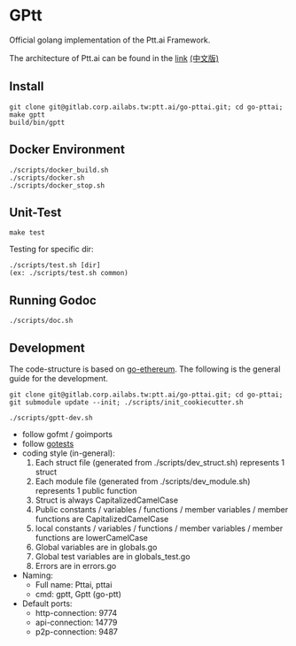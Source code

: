 GPtt
==========

Official golang implementation of the Ptt.ai Framework.

The architecture of Ptt.ai can be found in the [link](https://docs.google.com/presentation/d/1q44LYz0i-iMxXMD9zfV9kqwah9UJGFOaQZxs0GvM5E4/edit#slide=id.p) [(中文版)](https://docs.google.com/presentation/d/1X6fGAElPtvsMK8Fys8VwSj9UPfNRkRRHDE0lQcUyK4Y/edit#slide=id.p)

Install
-----

    git clone git@gitlab.corp.ailabs.tw:ptt.ai/go-pttai.git; cd go-pttai;
    make gptt
    build/bin/gptt


Docker Environment
-----

    ./scripts/docker_build.sh
    ./scripts/docker.sh
    ./scripts/docker_stop.sh


Unit-Test
-----

    make test


Testing for specific dir:

    ./scripts/test.sh [dir]
    (ex: ./scripts/test.sh common)


Running Godoc
-----

    ./scripts/doc.sh


Development
-----
The code-structure is based on [go-ethereum](https://github.com/ethereum/go-ethereum). The following is the general guide for the development.

    git clone git@gitlab.corp.ailabs.tw:ptt.ai/go-pttai.git; cd go-pttai; git submodule update --init; ./scripts/init_cookiecutter.sh

    ./scripts/gptt-dev.sh

* follow gofmt / goimports
* follow [gotests](https://github.com/cweill/gotests)
* coding style (in-general):
    1. Each struct file (generated from ./scripts/dev_struct.sh) represents 1 struct
    2. Each module file (generated from ./scripts/dev_module.sh) represents 1 public function
    3. Struct is always CapitalizedCamelCase
    4. Public constants / variables / functions / member variables / member functions are CapitalizedCamelCase
    5. local constants / variables / functions / member variables / member functions are lowerCamelCase
    6. Global variables are in globals.go
    7. Global test variables are in globals_test.go
    8. Errors are in errors.go
* Naming:
    * Full name: Pttai, pttai
    * cmd: gptt, Gptt (go-ptt)
* Default ports:
    * http-connection: 9774
    * api-connection: 14779
    * p2p-connection: 9487
